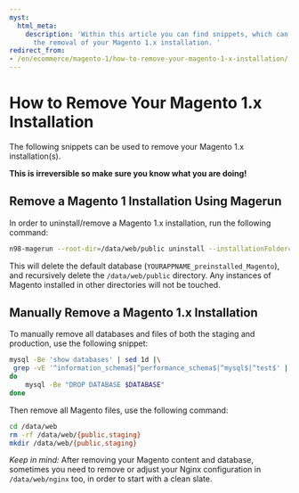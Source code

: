 ```yaml
---
myst:
  html_meta:
    description: 'Within this article you can find snippets, which can be used for
      the removal of your Magento 1.x installation. '
redirect_from:
- /en/ecommerce/magento-1/how-to-remove-your-magento-1-x-installation/
---
```


<!-- source: https://support.hypernode.com/en/ecommerce/magento-1/how-to-remove-your-magento-1-x-installation/ -->

# How to Remove Your Magento 1.x Installation

The following snippets can be used to remove your Magento 1.x installation(s).

**This is irreversible so make sure you know what you are doing!**

## Remove a Magento 1 Installation Using Magerun

In order to uninstall/remove a Magento 1.x installation, run the following command:

```bash
n98-magerun --root-dir=/data/web/public uninstall --installationFolder=/data/web/public --force

```

This will delete the default database (`YOURAPPNAME_preinstalled_Magento`), and recursively delete the `/data/web/public` directory. Any instances of Magento installed in other directories will not be touched.

## Manually Remove a Magento 1.x Installation

To manually remove all databases and files of both the staging and production, use the following snippet:

```bash
mysql -Be 'show databases' | sed 1d |\
 grep -vE '^information_schema$|^performance_schema$|^mysql$|^test$' | while read DATABASE
do
    mysql -Be "DROP DATABASE $DATABASE"
done

```

Then remove all Magento files, use the following command:

```bash
cd /data/web
rm -rf /data/web/{public,staging}
mkdir /data/web/{public,staging}

```

*Keep in mind:* After removing your Magento content and database, sometimes you need to remove or adjust your Nginx configuration in `/data/web/nginx` too, in order to start with a clean slate.
